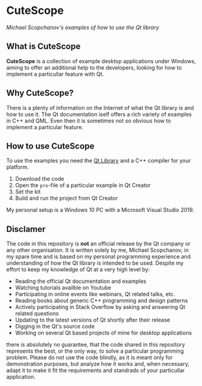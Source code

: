 # CuteScope
*Michael Scopchanov's examples of how to use the Qt library*

## What is CuteScope
**CuteScope** is a collection of example desktop applications under Windows, aiming to offer an additional help to the developers, looking for how to implement a particullar feature with Qt.

## Why CuteScope?
There is a plenty of information on the Internet of what the Qt library is and how to use it. The Qt documentation iself offers a rich variety of examples in C++ and QML. Even then it is sometimes not so obvious how to implement a particular feature. 

## How to use CuteScope
To use the examples you need the [Qt Library](https://www.qt.io/) and a C++ compiler for your platform.

1. Download the code
2. Open the `pro`-file of a particular example in Qt Creator
3. Set the kit
4. Build and run the project from Qt Creator

My personal setup is a Windows 10 PC with a Microsoft Visual Studio 2019.

## Disclamer
The code in this repository is **not** an official release by the Qt company or any other organisation. It is written solely by me, Michael Scopchanov, in my spare time and is based on my personal programming experience and understanding of how the Qt library is intended to be used. Despite my effort to keep my knowledge of Qt at a very high level by:
 
 * Reading the official Qt documentation and examples
 * Watching tutorials availble on Youtube
 * Participating in online events like webinars, Qt related talks, etc.
 * Reading books about generic C++ programming and design patterns
 * Actively participating in Stack Overflow by asking and answering Qt related questions
 * Updating to the latest versions of Qt shortly after their release
 * Digging in the Qt's source code
 * Working on several Qt based projects of mine for desktop applications
 
there is absolutely no guarantee, that the code shared in this repository represents the best, or the only way, to solve a particular programming problem. Please do not use the code blindly, as it is meant only for demonstration purposes, but analyze how it works and, when necessary, adapt it to make it fit the requirements and standrads of your particullar application.
